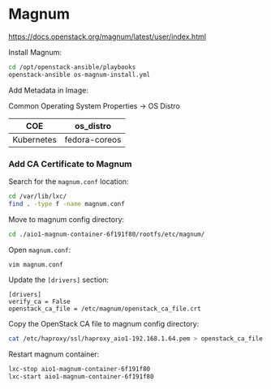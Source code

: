 # Magnum

https://docs.openstack.org/magnum/latest/user/index.html

Install Magnum:
```bash
cd /opt/openstack-ansible/playbooks
openstack-ansible os-magnum-install.yml
```

Add Metadata in Image:

Common Operating System Properties -> OS Distro

COE | os_distro
---|---
Kubernetes | fedora-coreos

### Add CA Certificate to Magnum

Search for the `magnum.conf` location:
```bash
cd /var/lib/lxc/
find . -type f -name magnum.conf
```

Move to magnum config directory:
```bash
cd ./aio1-magnum-container-6f191f80/rootfs/etc/magnum/
```

Open `magnum.conf`:
```bash
vim magnum.conf
```

Update the `[drivers]` section:
```
[drivers]
verify_ca = False
openstack_ca_file = /etc/magnum/openstack_ca_file.crt
```

Copy the OpenStack CA file to magnum config directory:
```bash
cat /etc/haproxy/ssl/haproxy_aio1-192.168.1.64.pem > openstack_ca_file.crt
```

Restart magnum container:
```bash
lxc-stop aio1-magnum-container-6f191f80
lxc-start aio1-magnum-container-6f191f80
```

